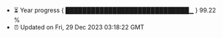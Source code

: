 - ⏳ Year progress { █████████████████████████████▁ } 99.22 %
- ⏰ Updated on Fri, 29 Dec 2023 03:18:22 GMT

